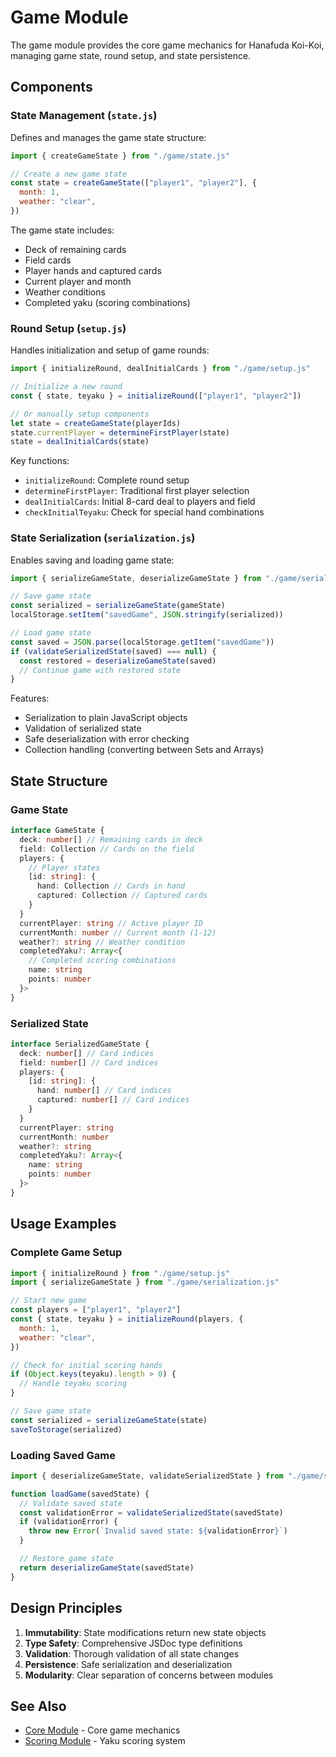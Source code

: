 # Game Module

The game module provides the core game mechanics for Hanafuda Koi-Koi, managing game state, round setup, and state persistence.

## Components

### State Management (`state.js`)

Defines and manages the game state structure:

```javascript
import { createGameState } from "./game/state.js"

// Create a new game state
const state = createGameState(["player1", "player2"], {
  month: 1,
  weather: "clear",
})
```

The game state includes:

- Deck of remaining cards
- Field cards
- Player hands and captured cards
- Current player and month
- Weather conditions
- Completed yaku (scoring combinations)

### Round Setup (`setup.js`)

Handles initialization and setup of game rounds:

```javascript
import { initializeRound, dealInitialCards } from "./game/setup.js"

// Initialize a new round
const { state, teyaku } = initializeRound(["player1", "player2"])

// Or manually setup components
let state = createGameState(playerIds)
state.currentPlayer = determineFirstPlayer(state)
state = dealInitialCards(state)
```

Key functions:

- `initializeRound`: Complete round setup
- `determineFirstPlayer`: Traditional first player selection
- `dealInitialCards`: Initial 8-card deal to players and field
- `checkInitialTeyaku`: Check for special hand combinations

### State Serialization (`serialization.js`)

Enables saving and loading game state:

```javascript
import { serializeGameState, deserializeGameState } from "./game/serialization.js"

// Save game state
const serialized = serializeGameState(gameState)
localStorage.setItem("savedGame", JSON.stringify(serialized))

// Load game state
const saved = JSON.parse(localStorage.getItem("savedGame"))
if (validateSerializedState(saved) === null) {
  const restored = deserializeGameState(saved)
  // Continue game with restored state
}
```

Features:

- Serialization to plain JavaScript objects
- Validation of serialized state
- Safe deserialization with error checking
- Collection handling (converting between Sets and Arrays)

## State Structure

### Game State

```typescript
interface GameState {
  deck: number[] // Remaining cards in deck
  field: Collection // Cards on the field
  players: {
    // Player states
    [id: string]: {
      hand: Collection // Cards in hand
      captured: Collection // Captured cards
    }
  }
  currentPlayer: string // Active player ID
  currentMonth: number // Current month (1-12)
  weather?: string // Weather condition
  completedYaku?: Array<{
    // Completed scoring combinations
    name: string
    points: number
  }>
}
```

### Serialized State

```typescript
interface SerializedGameState {
  deck: number[] // Card indices
  field: number[] // Card indices
  players: {
    [id: string]: {
      hand: number[] // Card indices
      captured: number[] // Card indices
    }
  }
  currentPlayer: string
  currentMonth: number
  weather?: string
  completedYaku?: Array<{
    name: string
    points: number
  }>
}
```

## Usage Examples

### Complete Game Setup

```javascript
import { initializeRound } from "./game/setup.js"
import { serializeGameState } from "./game/serialization.js"

// Start new game
const players = ["player1", "player2"]
const { state, teyaku } = initializeRound(players, {
  month: 1,
  weather: "clear",
})

// Check for initial scoring hands
if (Object.keys(teyaku).length > 0) {
  // Handle teyaku scoring
}

// Save game state
const serialized = serializeGameState(state)
saveToStorage(serialized)
```

### Loading Saved Game

```javascript
import { deserializeGameState, validateSerializedState } from "./game/serialization.js"

function loadGame(savedState) {
  // Validate saved state
  const validationError = validateSerializedState(savedState)
  if (validationError) {
    throw new Error(`Invalid saved state: ${validationError}`)
  }

  // Restore game state
  return deserializeGameState(savedState)
}
```

## Design Principles

1. **Immutability**: State modifications return new state objects
2. **Type Safety**: Comprehensive JSDoc type definitions
3. **Validation**: Thorough validation of all state changes
4. **Persistence**: Safe serialization and deserialization
5. **Modularity**: Clear separation of concerns between modules

## See Also

- [Core Module](../core/README.md) - Core game mechanics
- [Scoring Module](../scoring/README.md) - Yaku scoring system
